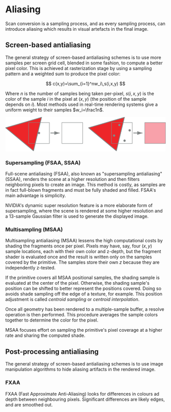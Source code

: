 # Aliasing

Scan conversion is a sampling process, and as every sampling process, can introduce aliasing which results in visual artefacts in the final image.

## Screen-based antialiasing

The general strategy of screen-based antialiasing schemes is to use more samples per screen grid cell, blended in some fashion, to compute a better pixel color. This is achieved at rasterization stage by using a sampling pattern and a weighted sum to produce the pixel color:

$$
c(x,y)=\sum_{i=1}^nw_i\,s(i,x,y)
$$

Where $n$ is the number of samples being taken per-pixel, $s(i,x,y)$ is the color of the sample $i$ in the pixel at $(x,y)$ (the position of the sample depends on $i$). Most methods used in real-time rendering systems give a uniform weight to their samples $w_i=\frac1n$.

![sampling](img/sampling.svg)

### Supersampling (FSAA, SSAA)

Full-scene antialiasing (FSAA), also known as "supersampling antialiasing" (SSAA), renders the scene at a higher resolution and then filters neighboring pixels to create an image. This method is costly, as samples are in fact full-blown fragments and must be fully shaded and filled. FSAA's main advantage is simplicity.

NVIDIA's dynamic super resolution feature is a more elaborate form of supersampling, where the scene is rendered at some higher resolution and a 13-sample Gaussian filter is used to generate the displayed image.

### Multisampling (MSAA)

Multisampling antialiasing (MSAA) lessens the high computational costs by shading the fragments once per pixel. Pixels may have, say, four $(x,y)$ sample locations, each with their own color and z-depth, but the fragment shader is evaluated once and the result is written only on the samples covered by the primitive. The samples store their own $z$ because they are independently z-tested.

If the primitive covers all MSAA positional samples, the shading sample is evaluated at the center of the pixel. Otherwise, the shading sample's position can be shifted to better represent the positions covered. Doing so avoids shade sampling off the edge of a texture, for example. This position adjustment is called *centroid sampling* or *centroid interpolation*.

Once all geometry has been rendered to a multiple-sample buffer, a resolve operation is then performed. This procedure averages the sample colors together to determine the color for the pixel.

MSAA focuses effort on sampling the primitive's pixel coverage at a higher rate and sharing the computed shade.

## Post-processing antialiasing

The general strategy of screen-based antialiasing schemes is to use image manipulation algorithms to hide aliasing artifacts in the rendered image.

### FXAA

FXAA (Fast Approximate Anti-Aliasing) looks for differences in colours ad depth between neighbouring pixels. Significant differences are likely edges, and are smoothed out.
